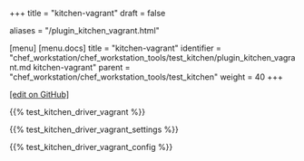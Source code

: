 +++
title = "kitchen-vagrant"
draft = false

aliases = "/plugin_kitchen_vagrant.html"

[menu]
  [menu.docs]
    title = "kitchen-vagrant"
    identifier = "chef_workstation/chef_workstation_tools/test_kitchen/plugin_kitchen_vagrant.md kitchen-vagrant"
    parent = "chef_workstation/chef_workstation_tools/test_kitchen"
    weight = 40
+++    

[\[edit on GitHub\]](https://github.com/chef/chef-web-docs/blob/master/content/plugin_kitchen_vagrant.md)

{{% test_kitchen_driver_vagrant %}}

{{% test_kitchen_driver_vagrant_settings %}}

{{% test_kitchen_driver_vagrant_config %}}
